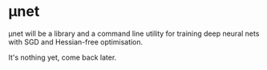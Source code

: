 μnet
====

μnet will be a library and a command line utility for training deep neural nets with SGD and Hessian-free optimisation.

It's nothing yet, come back later.
